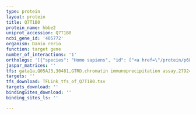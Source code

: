 ```yaml
---
type: protein
layout: protein
title: Q7T1B0
protein_name: hbbe2
uniprot_accession: Q7T1B0
ncbi_gene_id: '405772'
organism: Danio rerio
function: target gene
number_of_interactions: '1'
orthologs: '[{"species": "Homo sapiens", "id": ["<a href=\"/protein/p68871\">P68871</a>", "<a href=\"/protein/p02100\">P02100</a>", "<a href=\"/protein/p69891\">P69891</a>", "<a href=\"/protein/p02042\">P02042</a>", "<a href=\"/protein/p69892\">P69892</a>"]}, {"species": "Mus musculus", "id": ["<a href=\"/protein/p04444\">P04444</a>", "<a href=\"/protein/q9cr49\">Q9CR49</a>", "<a href=\"/protein/a8duk4\">A8DUK4</a>"]}, {"species": "Rattus norvegicus", "id": ["O88754", "O88753", "<a href=\"/protein/o88752\">O88752</a>", "P11517"]}]'
jaspar_matrices: ''
tfs: gata1a,Q05AJ3,30481,GTRD,chromatin immunoprecipitation assay,27924024%5Buid%5D,No
targets: ''
tfs_download: TFLink_tfs_of_Q7T1B0.tsv
targets_download: ''
bindingSites_download: ''
binding_sites_ls: ''

---
```

